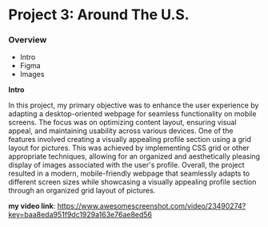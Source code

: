 # Project 3: Around The U.S.

### Overview

- Intro
- Figma
- Images

**Intro**

In this project, my primary objective was to enhance the user experience by adapting a desktop-oriented webpage for seamless functionality on mobile screens. The focus was on optimizing content layout, ensuring visual appeal, and maintaining usability across various devices. One of the features involved creating a visually appealing profile section using a grid layout for pictures. This was achieved by implementing CSS grid or other appropriate techniques, allowing for an organized and aesthetically pleasing display of images associated with the user's profile. Overall, the project resulted in a modern, mobile-friendly webpage that seamlessly adapts to different screen sizes while showcasing a visually appealing profile section through an organized grid layout of pictures.

**my video link**:
https://www.awesomescreenshot.com/video/23490274?key=baa8eda951f9dc1929a163e76ae8ed56
